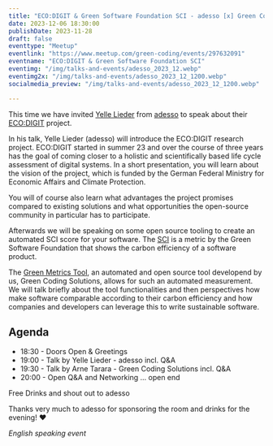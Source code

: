 ```yaml
---
title: "ECO:DIGIT & Green Software Foundation SCI - adesso [x] Green Coding Solutions"
date: 2023-12-06 18:30:00
publishDate: 2023-11-28
draft: false
eventtype: "Meetup"
eventlink: "https://www.meetup.com/green-coding/events/297632091"
eventname: "ECO:DIGIT & Green Software Foundation SCI"
eventimg: "/img/talks-and-events/adesso_2023_12.webp"
eventimg2x: "/img/talks-and-events/adesso_2023_12_1200.webp"
socialmedia_preview: "/img/talks-and-events/adesso_2023_12_1200.webp"

---
```


This time we have invited [Yelle Lieder](https://www.linkedin.com/in/lieder/) from [adesso](https://www.adesso.de/de/) to speak about their [ECO:DIGIT](https://gi.de/aktuelles/projekte/eco-digit) project.

In his talk, Yelle Lieder (adesso) will introduce the ECO:DIGIT research project. ECO:DIGIT started in summer 23 and over the course of three years has the goal of coming closer to a holistic and scientifically based life cycle assessment of digital systems.
In a short presentation, you will learn about the vision of the project, which is funded by the German Federal Ministry for Economic Affairs and Climate Protection.

You will of course also learn what advantages the project promises compared to existing solutions and what opportunities the open-source community in particular has to participate.

Afterwards we will be speaking on some open source tooling to create an automated SCI score for your software.
The [SCI](https://sci-guide.greensoftware.foundation/) is a metric by the Green Software Foundation that shows the carbon efficiency of a software product.

The [Green Metrics Tool](https://github.com/green-coding-solutions/green-metrics-tool/), an automated and open source tool developend by us, Green Coding Solutions, allows for such an automated measurement.
We will talk briefly about the tool functionalities and then perspectives how make software comparable according to their carbon efficiency and how companies and developers can leverage this to write sustainable software.

## Agenda

- 18:30 - Doors Open & Greetings
- 19:00 - Talk by Yelle Lieder - adesso incl. Q&A
- 19:30 - Talk by Arne Tarara - Green Coding Solutions incl. Q&A
- 20:00 - Open Q&A and Networking ... open end

Free Drinks and shout out to adesso

Thanks very much to adesso for sponsoring the room and drinks for the evening! ❤️

*English speaking event*

